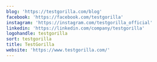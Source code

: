 ```yaml
---
blog: 'https://testgorilla.com/blog'
facebook: 'https://facebook.com/testgorilla'
instagram: 'https://instagram.com/testgorilla_official'
linkedin: 'https://linkedin.com/company/testgorilla'
logohandle: testgorilla
sort: testgorilla
title: TestGorilla
website: 'https://www.testgorilla.com/'
---
```

